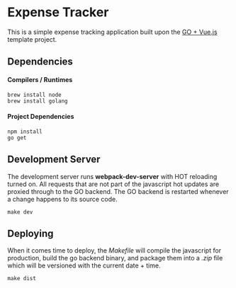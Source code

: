 # Expense Tracker

This is a simple expense tracking application built upon the [GO + Vue.js](https://github.com/tbugai/go-vue-template) template project.

## Dependencies

#### Compilers / Runtimes

```
brew install node
brew install golang
```

#### Project Dependencies

```
npm install
go get
```

## Development Server

The development server runs __webpack-dev-server__ with HOT reloading turned on.  All requests that are not part of the javascript hot updates are proxied through to the GO backend.  The GO backend is restarted whenever a change happens to its source code.

```
make dev
```

## Deploying

When it comes time to deploy, the _Makefile_ will compile the javascript for production, build the go backend binary, and package them into a _.zip_ file which will be versioned with the current date + time.

```
make dist
```